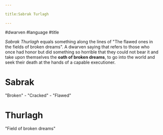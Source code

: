 --- 
title:Sabrak Turlagh 
---
#dwarven #language #title

*Sabrak Thurlagh* equals something along the lines of "The flawed ones in the fields of broken dreams". 
A dwarven saying that refers to those who once had honor but did something so horrible that they could not bear it and take upon themselves the **oath of broken dreams**, to go into the world and seek their death at the hands of a capable executioner.

# Sabrak
"Broken" - "Cracked" - "Flawed"

# Thurlagh
"Field of broken dreams"
	
